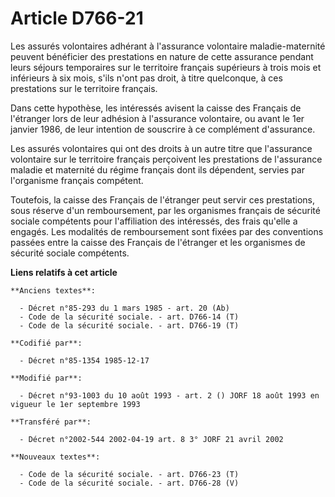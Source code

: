 # Article D766-21

Les assurés volontaires adhérant à l'assurance volontaire maladie-maternité peuvent bénéficier des prestations en nature de
cette assurance pendant leurs séjours temporaires sur le territoire français supérieurs à trois mois et inférieurs à six
mois, s'ils n'ont pas droit, à titre quelconque, à ces prestations sur le territoire français. 

Dans cette hypothèse, les intéressés avisent la caisse des Français de l'étranger lors de leur adhésion à l'assurance
volontaire, ou avant le 1er janvier 1986, de leur intention de souscrire à ce complément d'assurance. 

Les assurés volontaires qui ont des droits à un autre titre que l'assurance volontaire sur le territoire français perçoivent
les prestations de l'assurance maladie et maternité du régime français dont ils dépendent, servies par l'organisme français
compétent. 

Toutefois, la caisse des Français de l'étranger peut servir ces prestations, sous réserve d'un remboursement, par les
organismes français de sécurité sociale compétents pour l'affiliation des intéressés, des frais qu'elle a engagés. Les
modalités de remboursement sont fixées par des conventions passées entre la caisse des Français de l'étranger et les
organismes de sécurité sociale compétents.

**Liens relatifs à cet article**

	**Anciens textes**:

	  - Décret n°85-293 du 1 mars 1985 - art. 20 (Ab)
	  - Code de la sécurité sociale. - art. D766-14 (T)
	  - Code de la sécurité sociale. - art. D766-19 (T)

	**Codifié par**:

	  - Décret n°85-1354 1985-12-17

	**Modifié par**:

	  - Décret n°93-1003 du 10 août 1993 - art. 2 () JORF 18 août 1993 en vigueur le 1er septembre 1993

	**Transféré par**:

	  - Décret n°2002-544 2002-04-19 art. 8 3° JORF 21 avril 2002

	**Nouveaux textes**:

	  - Code de la sécurité sociale. - art. D766-23 (T)
	  - Code de la sécurité sociale. - art. D766-28 (V)

